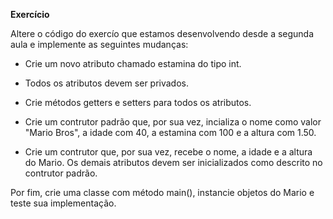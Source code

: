 <b>Exercício </b>

Altere o código do exercío que estamos desenvolvendo desde a segunda aula e implemente as seguintes mudanças:

- Crie um novo atributo chamado estamina do tipo int.

- Todos os atributos devem ser privados.

- Crie métodos getters e setters para todos os atributos.

- Crie um contrutor padrão que, por sua vez, incializa o nome como valor "Mario Bros", a idade com 40, a estamina com 100 e a altura com 1.50.

- Crie um contrutor que, por sua vez, recebe o nome, a idade e a altura do Mario. Os demais atributos devem ser inicializados como descrito no contrutor padrão.

Por fim, crie uma classe com método main(), instancie objetos do Mario e teste sua implementação.